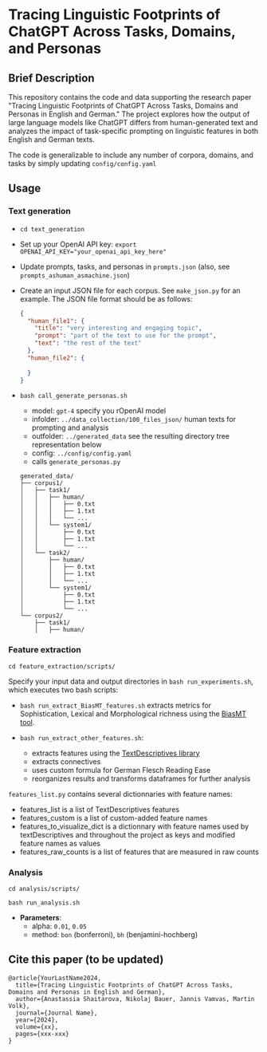 # Tracing Linguistic Footprints of ChatGPT Across Tasks, Domains, and Personas

## Brief Description

This repository contains the code and data supporting the research paper "Tracing Linguistic Footprints of ChatGPT Across Tasks, Domains and Personas in English and German." The project explores how the output of large language models like ChatGPT differs from human-generated text and analyzes the impact of task-specific prompting on linguistic features in both English and German texts.

The code is generalizable to include any number of corpora, domains, and tasks by simply updating `config/config.yaml`

## Usage

### Text generation 

- `cd text_generation`

- Set up your OpenAI API key: `export OPENAI_API_KEY="your_openai_api_key_here"`

- Update prompts, tasks, and personas in `prompts.json` (also, see `prompts_ashuman_asmachine.json`)

- Create an input JSON file for each corpus. See `make_json.py` for an example. The JSON file format should be as follows:
  ```json
  {
    "human_file1": {
      "title": "very interesting and engaging topic",
      "prompt": "part of the text to use for the prompt",
      "text": "the rest of the text"
    },
    "human_file2": {
      
    }
  }
  ```

- `bash call_generate_personas.sh`
  - model: `gpt-4` specify you rOpenAI model
  - infolder: `../data_collection/100_files_json/` human texts for prompting and analysis
  - outfolder: `../generated_data` see the resulting directory tree representation below 
  - config: `../config/config.yaml`
  - calls  `generate_personas.py`
  
  ```
  generated_data/
  ├── corpus1/
  │   ├── task1/
  │   │   ├── human/
  │   │   │   ├── 0.txt
  │   │   │   ├── 1.txt
  │   │   │   └── ...
  │   │   └── system1/
  │   │       ├── 0.txt
  │   │       ├── 1.txt
  │   │       └── ...
  │   └── task2/
  │       ├── human/
  │       │   ├── 0.txt
  │       │   ├── 1.txt
  │       │   └── ...
  │       └── system1/
  │           ├── 0.txt
  │           ├── 1.txt
  │           └── ...
  └── corpus2/
      ├── task1/
      │   ├── human/
  ```

### Feature extraction

`cd feature_extraction/scripts/`

Specify your input data and output directories in `bash run_experiments.sh`, which executes two bash scripts:

  - `bash run_extract_BiasMT_features.sh` extracts metrics for Sophistication, Lexical and Morphological richness using the [BiasMT tool](https://github.com/dimitarsh1/BiasMT/).

  - `bash run_extract_other_features.sh`:
    - extracts features using the [TextDescriptives library](https://hlasse.github.io/TextDescriptives/descriptivestats.html)
    - extracts connectives
    - uses custom formula for German Flesch Reading Ease
    - reorganizes results and transforms dataframes for further analysis

`features_list.py` contains several dictionnaries with feature names:

- features_list is a list of TextDescriptives features
- features_custom is a list of custom-added feature names
- features_to_visualize_dict is a dictionnary with feature names used by textDescriptives and throughout the project as keys and modified feature names as values
- features_raw_counts is a list of features that are measured in raw counts

### Analysis 

`cd analysis/scripts/`

`bash run_analysis.sh`
  - **Parameters**:
    - alpha: `0.01`, `0.05`
    - method: `bon` (bonferroni), `bh` (benjamini-hochberg)

## Cite this paper (to be updated)

```
@article{YourLastName2024,
  title={Tracing Linguistic Footprints of ChatGPT Across Tasks, Domains and Personas in English and German},
  author={Anastassia Shaitarova, Nikolaj Bauer, Jannis Vamvas, Martin Volk},
  journal={Journal Name},
  year={2024},
  volume={xx},
  pages={xxx-xxx}
}
```




